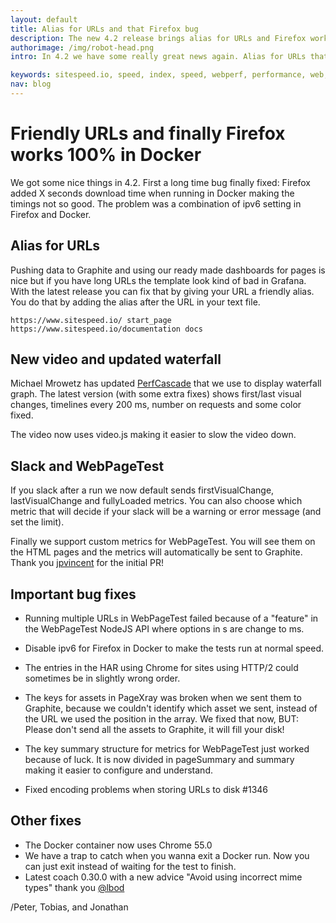 ```yaml
---
layout: default
title: Alias for URLs and that Firefox bug
description: The new 4.2 release brings alias for URLs and Firefox working 100% in Docker.
authorimage: /img/robot-head.png
intro: In 4.2 we have some really great news again. Alias for URLs that makes it so much better in Grafana, new video and waterfall looks and finally fixed the bug that made Firefox slowish in Docker.

keywords: sitespeed.io, speed, index, speed, webperf, performance, web, wpo
nav: blog
---
```


# Friendly URLs and finally Firefox works 100% in Docker

We got some nice things in 4.2. First a long time bug finally fixed: Firefox added X seconds download time when running in Docker making the timings  not so good. The problem was a combination of ipv6 setting in Firefox and Docker.

## Alias for URLs
Pushing data to Graphite and using our ready made dashboards for pages is nice but if you have long URLs the template look kind of bad in Grafana. With the latest release you can fix that by giving your URL a friendly alias. You do that by adding the alias after the URL in your text file.

~~~
https://www.sitespeed.io/ start_page
https://www.sitespeed.io/documentation docs
~~~

## New video and updated waterfall
Michael Mrowetz has updated [PerfCascade](https://github.com/micmro/PerfCascade) that we use to display waterfall graph. The latest version (with some extra fixes) shows first/last visual changes, timelines every 200 ms, number on requests and some color fixed.

The video now uses video.js making it easier to slow the video down.

## Slack and WebPageTest
If you slack after a run we now default sends firstVisualChange, lastVisualChange and fullyLoaded metrics. You can also choose which metric that will decide if your slack will be a warning or error message (and set the limit).

Finally we support custom metrics for WebPageTest. You will see them on the HTML pages and the metrics will automatically be sent to Graphite. Thank you [jpvincent](https://github.com/jpvincent) for the initial PR!

## Important bug fixes
* Running multiple URLs in WebPageTest failed because of a "feature" in the WebPageTest NodeJS API where options in s are change to ms.

* Disable ipv6 for Firefox in Docker to make the tests run at normal speed.

* The entries in the HAR using Chrome for sites using HTTP/2 could sometimes be in slightly wrong order.

* The keys for assets in PageXray was broken when we sent them to Graphite, because we couldn't identify which asset we sent, instead of the URL we used the position in the array. We fixed that now, BUT: Please don't send all the assets to Graphite, it will fill your disk!

* The key summary structure for metrics for WebPageTest just worked because of luck. It is now divided in pageSummary and summary making it easier to configure and understand.

* Fixed encoding problems when storing URLs to disk #1346

## Other fixes
* The Docker container now uses Chrome 55.0
* We have a trap to catch when you wanna exit a Docker run. Now you can just exit instead of waiting for the test to finish.
* Latest coach 0.30.0 with a new advice "Avoid using incorrect mime types" thank you [@lbod](https://github.com/lbod)

/Peter, Tobias, and Jonathan

